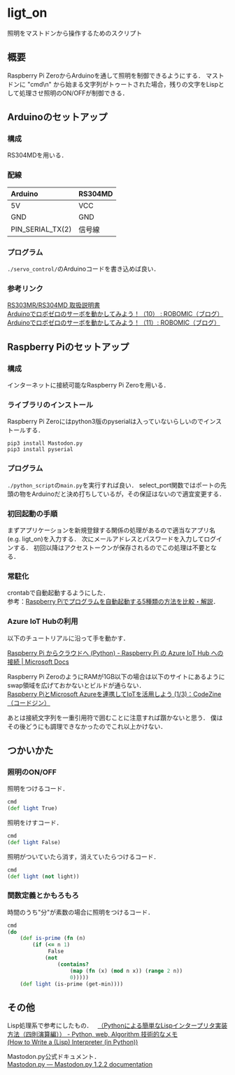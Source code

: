 # ligt_on
照明をマストドンから操作するためのスクリプト


## 概要
Raspberry Pi ZeroからArduinoを通して照明を制御できるようにする．
マストドンに "cmd\n" から始まる文字列がトゥートされた場合，残りの文字をLispとして処理させ照明のON/OFFが制御できる．

## Arduinoのセットアップ

### 構成
RS304MDを用いる．

### 配線

|Arduino|RS304MD|
|:------|:------|
|5V|VCC|
|GND|GND|
|PIN_SERIAL_TX(2) | 信号線|

### プログラム
`./servo_control/`のArduinoコードを書き込めば良い．

### 参考リンク

[RS303MR/RS304MD 取扱説明書](http://www.futaba.co.jp/img/uploads/files/robot/download/RS303MR_RS304MD_115.pdf)  
[Arduinoでロボゼロのサーボを動かしてみよう！（10） : ROBOMIC（ブログ）](http://micono.cocolog-nifty.com/blog/2011/04/arduino10-5e6a.html)  
[Arduinoでロボゼロのサーボを動かしてみよう！（11）: ROBOMIC（ブログ）](http://micono.cocolog-nifty.com/blog/2011/04/arduino11-17d5.html)  

## Raspberry Piのセットアップ

### 構成
インターネットに接続可能なRaspberry Pi Zeroを用いる．

### ライブラリのインストール
Raspberry Pi Zeroにはpython3版のpyserialは入っていないらしいのでインストールする．

```
pip3 install Mastodon.py
pip3 install pyserial
```

### プログラム
`./python_script`の`main.py`を実行すれば良い．
select_port関数ではポートの先頭の物をArduinoだと決め打ちしているが，その保証はないので適宜変更する．

### 初回起動の手順
まずアプリケーションを新規登録する関係の処理があるので適当なアプリ名(e.g. ligt_on)を入力する．
次にメールアドレスとパスワードを入力してログインする．
初回以降はアクセストークンが保存されるのでこの処理は不要となる．


### 常駐化
crontabで自動起動するようにした．  
参考：[Raspberry Piでプログラムを自動起動する5種類の方法を比較・解説](http://hendigi.karaage.xyz/2016/11/auto-boot/)．


### Azure IoT Hubの利用
以下のチュートリアルに沿って手を動かす．

[Raspberry Pi からクラウドへ (Python) - Raspberry Pi の Azure IoT Hub への接続 | Microsoft Docs](https://docs.microsoft.com/ja-jp/azure/iot-hub/iot-hub-raspberry-pi-kit-python-get-started)

Raspberry Pi ZeroのようにRAMが1GB以下の場合は以下のサイトにあるようにswap領域を広げておかないとビルドが通らない．  
[Raspberry PiとMicrosoft Azureを連携してIoTを活用しよう (1/3)：CodeZine（コードジン）](https://codezine.jp/article/detail/10595)

あとは接続文字列を一重引用符で囲むことに注意すれば躓かないと思う．
僕はその後どうにも調理できなかったのでこれ以上かけない．

## つかいかた
### 照明のON/OFF
照明をつけるコード．
```Clojure
cmd
(def light True)
```

照明をけすコード．
```Clojure
cmd
(def light False)
```

照明がついていたら消す，消えていたらつけるコード．
```Clojure
cmd
(def light (not light))
```

### 関数定義とかもろもろ
時間のうち"分"が素数の場合に照明をつけるコード．

```Clojure
cmd
(do
    (def is-prime (fn (n)
        (if (<= n 1)
             False
            (not
                (contains? 
                    (map (fn (x) (mod n x)) (range 2 n))
                    0)))))
    (def light (is-prime (get-min))))
```

## その他

Lisp処理系で参考にしたもの．   
[（Pythonによる簡単なLispインタープリタ実装方法（四則演算編）） - Python, web, Algorithm 技術的なメモ](http://samurait.hatenablog.com/entry/lisp_interpreter_implementation_in_python)    
[(How to Write a (Lisp) Interpreter (in Python))](http://norvig.com/lispy.html)    

Mastodon.py公式ドキュメント．  
[Mastodon.py — Mastodon.py 1.2.2 documentation](http://mastodonpy.readthedocs.io/en/stable/)
